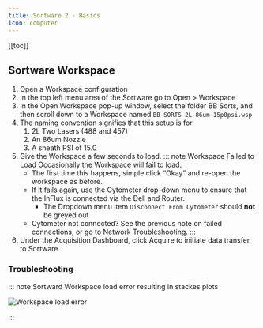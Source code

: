```yaml
---
title: Sortware 2 - Basics
icon: computer
---
```


<!-- filename: influx-flight/flight-fluidics/flight-fluidics-06-sortware-part2-basics.md -->

<!-- Reference Links -->
<!-- Usage -->
<!-- [img-label]: ./assets/filename.png -->
<!-- ![Caption Text][img-label] -->
<!-- Assets -->
[sw-error-plots-stacked]: ./assets/img-sortware/ifm-startup-main-001-sortware-workspacer-load-error-01-plots-stacked.png
<!-- URLs -->

<!-- End Ref Links -->


[[toc]]

## Sortware Workspace

1.  Open a Workspace configuration
2.  In the top left menu area of the Sortware go to Open > Workspace
3.  In the Open Workspace pop-up window, select the folder BB Sorts, and then scroll down to a Workspace named `BB-SORTS-2L-86um-15p0psi.wsp` 
4.  The naming convention signifies that this setup is for 
    1.  2L Two Lasers (488 and 457)
    2.  An 86um Nozzle
    3.  A sheath PSI of 15.0
4.  Give the Workspace a few seconds to load. 
    ::: note Workspace Failed to Load
    Occasionally the Workspace will fail to load. 
    -   The first time this happens, simple click “Okay” and re-open the workspace as before. 
    -   If it fails again, use the Cytometer drop-down menu to ensure that the InFlux is connected via the Dell and Router. 
        -   The Dropdown menu item `Disconnect From Cytometer` should **not** be greyed out
    -   Cytometer not connected? See the previous note on failed connections, or go to Network Troubleshooting.
    ::: 
5.  Under the Acquisition Dashboard, click Acquire to initiate data transfer to Sortware



### Troubleshooting

::: note Sortward Workspace load error resulting in stackes plots

![Workspace load error][sw-error-plots-stacked]

:::